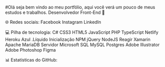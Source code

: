 #Olá seja bem vindo ao meu portfólio, aqui você verá um pouco de meus estudos e trabalhos.
Desenvolvedor Front-End 📘

🌐 Redes sociais:
Facebook Instagram LinkedIn

💻 Pilha de tecnologia:
C# CSS3 HTML5 JavaScript PHP TypeScript Netlify Heroku Azul .Líquido Inicialização NPM jQuery NodeJS Reagir Xamarin Apache MariaDB Servidor Microsoft SQL MySQL Postgres Adobe Illustrator Adobe Photoshop Figma

📊 Estatísticas do GitHub:


